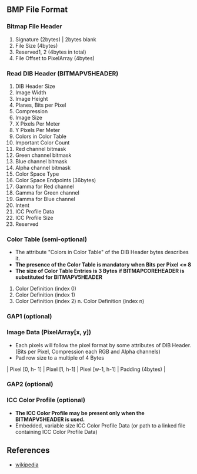 
## BMP File Format 

### Bitmap File Header
1. Signature (2bytes) | 2bytes blank
2. File Size (4bytes)
3. Reserved1, 2 (4bytes in total)
4. File Offset to PixelArray (4bytes)

### Read DIB Header (BITMAPV5HEADER)
1. DIB Header Size
2. Image Width
3. Image Height
4. Planes, Bits per Pixel
5. Compression
6. Image Size
7. X Pixels Per Meter
8. Y Pixels Per Meter
9. Colors in Color Table
10. Important Color Count
11. Red channel bitmask 
12. Green channel bitmask
13. Blue channel bitmask
14. Alpha channel bitmask
15. Color Space Type
16. Color Space Endpoints (36bytes)
17. Gamma for Red channel
18. Gamma for Green channel
19. Gamma for Blue channel
20. Intent
21. ICC Profile Data
22. ICC Profile Size
23. Reserved

### Color Table (semi-optional)
- The attribute "Colors in Color Table" of the DIB Header bytes describes it. 
- **The presence of the Color Table is mandatory when Bits per Pixel <= 8**
- **The size of Color Table Entries is 3 Bytes if BITMAPCOREHEADER is substituted for BITMAPV5HEADER**
1. Color Definition (index 0)
2. Color Definition (index 1)
3. Color Definition (index 2)
n. Color Definition (index n)

### GAP1 (optional)

### Image Data (PixelArray[x, y])
- Each pixels will follow the pixel format by some attributes of DIB Header. (Bits per Pixel, Compression each RGB and Alpha channels)
- Pad row size to a multiple of 4 Bytes

| Pixel [0, h- 1] | Pixel [1, h-1] | Pixel [w-1, h-1] | Padding (4bytes) |

### GAP2 (optional)

### ICC Color Profile (optional)
- **The ICC Color Profile may be present only when the BITMAPV5HEADER is used.**
- Embedded, variable size ICC Color Profile Data (or path to a linked file containing ICC Color Profile Data)

## References
- [wikipedia](https://en.wikipedia.org/wiki/BMP_file_format)